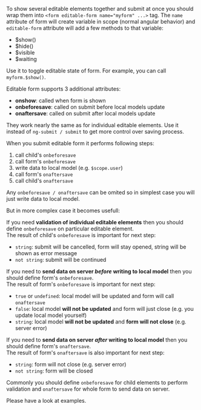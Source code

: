 To show several editable elements together and submit at once you should wrap them into `<form editable-form name="myform" ...>` tag. The `name` attribute of form will create variable in scope (normal angular behavior) and `editable-form` attribute will add a few methods to that variable: 

- $show()
- $hide()
- $visible
- $waiting

Use it to toggle editable state of form. For example, you can call `myform.$show()`.

Editable form supports 3 additional attributes: 

- **onshow**: called when form is shown
- **onbeforesave**: called on submit before local models update
- **onaftersave**: called on submit after local models update

They work nearly the same as for individual editable elements. Use it instead of `ng-submit / submit` to get more control over saving process. 

When you submit editable form it performs following steps:

1. call child's `onbeforesave`
2. call form's `onbeforesave`
3. write data to local model (e.g. `$scope.user`)
4. call form's `onaftersave`
5. call child's `onaftersave`

Any `onbeforesave / onaftersave` can be omited so in simplest case you will just write data to local model.

But in more complex case it becomes usefull:

If you need **validation of individual editable elements** then you should define `onbeforesave` on particular editable element.  
The result of child's `onbeforesave` is important for next step:

  - `string`: submit will be cancelled, form will stay opened, string will be shown as error message
  - `not string`: submit will be continued

If you need to **send data on server *before* writing to local model** then you should define form's `onbeforesave`.   
The result of form's `onbeforesave` is important for next step:

  - `true` or `undefined`: local model will be updated and form will call `onaftersave` 
  - `false`: local model **will not be updated** and form will just close (e.g. you update local model yourself)
  - `string`: local model **will not be updated** and **form will not close** (e.g. server error)


If you need to **send data on server *after* writing to local model** then you should define form's `onaftersave`.  
The result of form's `onaftersave` is also important for next step: 

  - `string`: form will not close (e.g. server error)
  - `not string`: form will be closed

Commonly you should define `onbeforesave` for child elements to perform validation and `onaftersave` for whole form to send data on server.

Please have a look at examples.